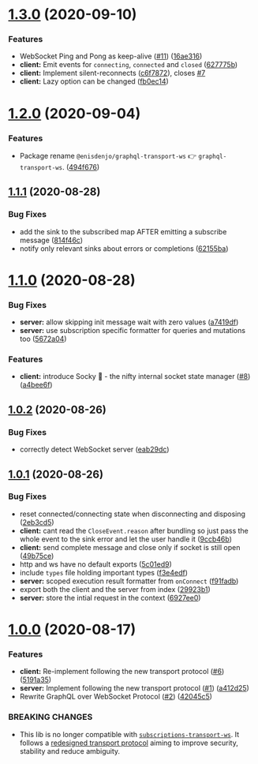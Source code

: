 # [1.3.0](https://github.com/enisdenjo/graphql-transport-ws/compare/v1.2.0...v1.3.0) (2020-09-10)


### Features

* WebSocket Ping and Pong as keep-alive ([#11](https://github.com/enisdenjo/graphql-transport-ws/issues/11)) ([16ae316](https://github.com/enisdenjo/graphql-transport-ws/commit/16ae316b35a90d45f379336ec3ed5bedf3f2e28e))
* **client:** Emit events for `connecting`, `connected` and `closed` ([627775b](https://github.com/enisdenjo/graphql-transport-ws/commit/627775b8e1aca8f359607020ff2c3bcc37b50787))
* **client:** Implement silent-reconnects ([c6f7872](https://github.com/enisdenjo/graphql-transport-ws/commit/c6f7872126300befcc47e8e46e82342c2924f453)), closes [#7](https://github.com/enisdenjo/graphql-transport-ws/issues/7)
* **client:** Lazy option can be changed ([fb0ec14](https://github.com/enisdenjo/graphql-transport-ws/commit/fb0ec1478e5219eb75e6bf2a1c2fd2a3a9cbb90d))

# [1.2.0](https://github.com/enisdenjo/graphql-transport-ws/compare/v1.1.1...v1.2.0) (2020-09-04)


### Features

* Package rename `@enisdenjo/graphql-transport-ws` 👉 `graphql-transport-ws`. ([494f676](https://github.com/enisdenjo/graphql-transport-ws/commit/494f6766279325769e81f52ce7b4b442c85f9476))

## [1.1.1](https://github.com/enisdenjo/graphql-transport-ws/compare/v1.1.0...v1.1.1) (2020-08-28)


### Bug Fixes

* add the sink to the subscribed map AFTER emitting a subscribe message ([814f46c](https://github.com/enisdenjo/graphql-transport-ws/commit/814f46c119792aaa240d0fcdb318dccdd1cc0e87))
* notify only relevant sinks about errors or completions ([62155ba](https://github.com/enisdenjo/graphql-transport-ws/commit/62155ba0b79516141633b86765921b2401fcc2ed))

# [1.1.0](https://github.com/enisdenjo/graphql-transport-ws/compare/v1.0.2...v1.1.0) (2020-08-28)


### Bug Fixes

* **server:** allow skipping init message wait with zero values ([a7419df](https://github.com/enisdenjo/graphql-transport-ws/commit/a7419df077acb018418016c7a06716fb3c054ddb))
* **server:** use subscription specific formatter for queries and mutations too ([5672a04](https://github.com/enisdenjo/graphql-transport-ws/commit/5672a045332ea835e6ff7ce862c7c2a46729363b))


### Features

* **client:** introduce Socky 🧦 - the nifty internal socket state manager ([#8](https://github.com/enisdenjo/graphql-transport-ws/issues/8)) ([a4bee6f](https://github.com/enisdenjo/graphql-transport-ws/commit/a4bee6fb8c1bd56637363a76f6ab0c3b64f55931))

## [1.0.2](https://github.com/enisdenjo/graphql-transport-ws/compare/v1.0.1...v1.0.2) (2020-08-26)


### Bug Fixes

* correctly detect WebSocket server ([eab29dc](https://github.com/enisdenjo/graphql-transport-ws/commit/eab29dcae3d031a117de37dee09770833e9573cf))

## [1.0.1](https://github.com/enisdenjo/graphql-transport-ws/compare/v1.0.0...v1.0.1) (2020-08-26)


### Bug Fixes

* reset connected/connecting state when disconnecting and disposing ([2eb3cd5](https://github.com/enisdenjo/graphql-transport-ws/commit/2eb3cd5965cf34f6d6b21748daea520163b9c789))
* **client:** cant read the `CloseEvent.reason` after bundling so just pass the whole event to the sink error and let the user handle it ([9ccb46b](https://github.com/enisdenjo/graphql-transport-ws/commit/9ccb46bc80024cb2de823702d2bd308052c6c516))
* **client:** send complete message and close only if socket is still open ([49b75ce](https://github.com/enisdenjo/graphql-transport-ws/commit/49b75cec60fec9c8a42119b124a9c54d29d30308))
* http and ws have no default exports ([5c01ed9](https://github.com/enisdenjo/graphql-transport-ws/commit/5c01ed924793ce17f036d26d9d5d63cd5cecc6aa))
* include `types` file holding important types ([f3e4edf](https://github.com/enisdenjo/graphql-transport-ws/commit/f3e4edf96e5c6cecf025811e2beb7ecc324ea962))
* **server:** scoped execution result formatter from `onConnect` ([f91fadb](https://github.com/enisdenjo/graphql-transport-ws/commit/f91fadb6464a6e74f9a11555026dd5f9279df563))
* export both the client and the server from index ([29923b1](https://github.com/enisdenjo/graphql-transport-ws/commit/29923b1e35a462c5b5a19d64603d59f25c1c5987))
* **server:** store the intial request in the context ([6927ee0](https://github.com/enisdenjo/graphql-transport-ws/commit/6927ee01c0b8224f8290322a964e70382614d0e8))

# [1.0.0](https://github.com/enisdenjo/graphql-transport-ws/compare/v0.0.2...v1.0.0) (2020-08-17)


### Features

* **client:** Re-implement following the new transport protocol ([#6](https://github.com/enisdenjo/graphql-transport-ws/issues/6)) ([5191a35](https://github.com/enisdenjo/graphql-transport-ws/commit/5191a358098c6f9a661ae90e0420fa430db9152c))
* **server:** Implement following the new transport protocol ([#1](https://github.com/enisdenjo/graphql-transport-ws/issues/1)) ([a412d25](https://github.com/enisdenjo/graphql-transport-ws/commit/a412d2570e484046a058c11f39813c7794ec9147))
* Rewrite GraphQL over WebSocket Protocol ([#2](https://github.com/enisdenjo/graphql-transport-ws/issues/2)) ([42045c5](https://github.com/enisdenjo/graphql-transport-ws/commit/42045c577de9d95a81a37d850b38f4482914cebd))


### BREAKING CHANGES

* This lib is no longer compatible with [`subscriptions-transport-ws`](https://github.com/apollographql/subscriptions-transport-ws). It follows a [redesigned transport protocol](https://github.com/enisdenjo/graphql-transport-ws/blob/2b8c3f095d382d299e9e1670eb907b37591626ca/PROTOCOL.md) aiming to improve security, stability and reduce ambiguity.
